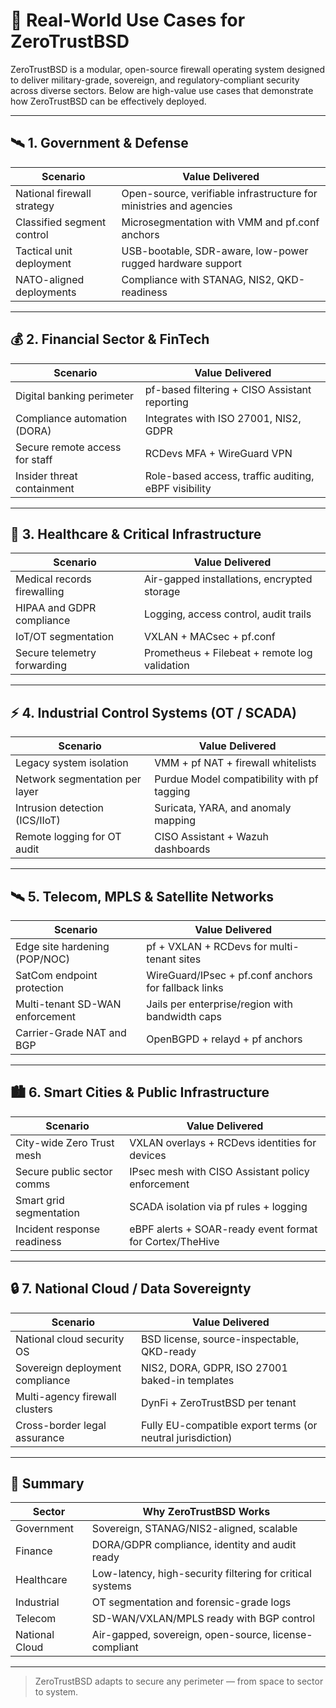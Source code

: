 
# 📌 Real-World Use Cases for ZeroTrustBSD

ZeroTrustBSD is a modular, open-source firewall operating system designed to deliver military-grade, sovereign, and regulatory-compliant security across diverse sectors. Below are high-value use cases that demonstrate how ZeroTrustBSD can be effectively deployed.

---

## 🛰️ 1. Government & Defense

| Scenario                   | Value Delivered |
|----------------------------|-----------------|
| National firewall strategy | Open-source, verifiable infrastructure for ministries and agencies |
| Classified segment control | Microsegmentation with VMM and pf.conf anchors |
| Tactical unit deployment   | USB-bootable, SDR-aware, low-power rugged hardware support |
| NATO-aligned deployments   | Compliance with STANAG, NIS2, QKD-readiness |

---

## 💰 2. Financial Sector & FinTech

| Scenario                        | Value Delivered |
|---------------------------------|-----------------|
| Digital banking perimeter       | pf-based filtering + CISO Assistant reporting |
| Compliance automation (DORA)    | Integrates with ISO 27001, NIS2, GDPR |
| Secure remote access for staff  | RCDevs MFA + WireGuard VPN |
| Insider threat containment      | Role-based access, traffic auditing, eBPF visibility |

---

## 🏥 3. Healthcare & Critical Infrastructure

| Scenario                      | Value Delivered |
|-------------------------------|-----------------|
| Medical records firewalling   | Air-gapped installations, encrypted storage |
| HIPAA and GDPR compliance     | Logging, access control, audit trails |
| IoT/OT segmentation           | VXLAN + MACsec + pf.conf |
| Secure telemetry forwarding   | Prometheus + Filebeat + remote log validation |

---

## ⚡ 4. Industrial Control Systems (OT / SCADA)

| Scenario                      | Value Delivered |
|-------------------------------|-----------------|
| Legacy system isolation       | VMM + pf NAT + firewall whitelists |
| Network segmentation per layer| Purdue Model compatibility with pf tagging |
| Intrusion detection (ICS/IIoT)| Suricata, YARA, and anomaly mapping |
| Remote logging for OT audit   | CISO Assistant + Wazuh dashboards |

---

## 🛰️ 5. Telecom, MPLS & Satellite Networks

| Scenario                         | Value Delivered |
|----------------------------------|-----------------|
| Edge site hardening (POP/NOC)    | pf + VXLAN + RCDevs for multi-tenant sites |
| SatCom endpoint protection       | WireGuard/IPsec + pf.conf anchors for fallback links |
| Multi-tenant SD-WAN enforcement  | Jails per enterprise/region with bandwidth caps |
| Carrier-Grade NAT and BGP        | OpenBGPD + relayd + pf anchors |

---

## 🏙️ 6. Smart Cities & Public Infrastructure

| Scenario                         | Value Delivered |
|----------------------------------|-----------------|
| City-wide Zero Trust mesh        | VXLAN overlays + RCDevs identities for devices |
| Secure public sector comms       | IPsec mesh with CISO Assistant policy enforcement |
| Smart grid segmentation          | SCADA isolation via pf rules + logging |
| Incident response readiness      | eBPF alerts + SOAR-ready event format for Cortex/TheHive |

---

## 🔒 7. National Cloud / Data Sovereignty

| Scenario                         | Value Delivered |
|----------------------------------|-----------------|
| National cloud security OS       | BSD license, source-inspectable, QKD-ready |
| Sovereign deployment compliance  | NIS2, DORA, GDPR, ISO 27001 baked-in templates |
| Multi-agency firewall clusters   | DynFi + ZeroTrustBSD per tenant |
| Cross-border legal assurance     | Fully EU-compatible export terms (or neutral jurisdiction) |

---

## 🚀 Summary

| Sector           | Why ZeroTrustBSD Works |
|------------------|------------------------|
| Government       | Sovereign, STANAG/NIS2-aligned, scalable |
| Finance          | DORA/GDPR compliance, identity and audit ready |
| Healthcare       | Low-latency, high-security filtering for critical systems |
| Industrial       | OT segmentation and forensic-grade logs |
| Telecom          | SD-WAN/VXLAN/MPLS ready with BGP control |
| National Cloud   | Air-gapped, sovereign, open-source, license-compliant |

---

> ZeroTrustBSD adapts to secure any perimeter — from space to sector to system.
